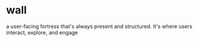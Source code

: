 # wall
a user-facing fortress that's always present and structured. It's where users interact, explore, and engage
